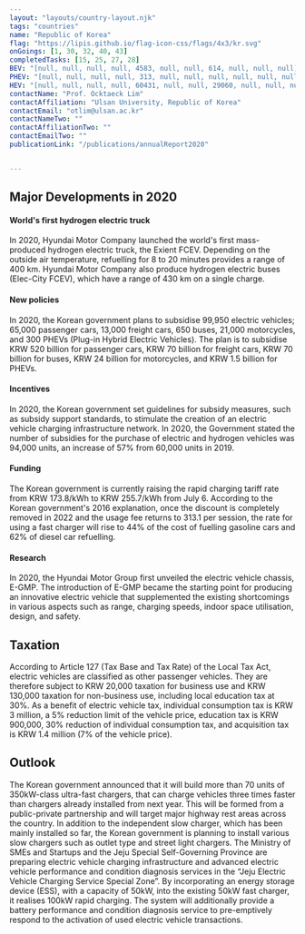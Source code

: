 ```yaml
---
layout: "layouts/country-layout.njk"
tags: "countries"
name: "Republic of Korea"
flag: "https://lipis.github.io/flag-icon-css/flags/4x3/kr.svg"
onGoings: [1, 30, 32, 40, 43]
completedTasks: [15, 25, 27, 28]
BEV: "[null, null, null, null, 4583, null, null, 614, null, null, null]"
PHEV: "[null, null, null, null, 313, null, null, null, null, null, null]"
HEV: "[null, null, null, null, 60431, null, null, 29060, null, null, null]"
contactName: "Prof. Ocktaeck Lim"
contactAffiliation: "Ulsan University, Republic of Korea"
contactEmail: "otlim@ulsan.ac.kr"
contactNameTwo: ""
contactAffiliationTwo: ""
contactEmailTwo: ""
publicationLink: "/publications/annualReport2020"


---
```

## Major Developments in 2020
#### World's first hydrogen electric truck 
In 2020, Hyundai Motor Company launched the world's first mass-produced hydrogen electric truck, the Exient FCEV. Depending on the outside air temperature, refuelling for 8 to 20 minutes provides a range of 400 km.  Hyundai Motor Company also produce hydrogen electric buses (Elec-City FCEV), which have a range of 430 km on a single charge.  
#### New policies 
In 2020, the Korean government plans to subsidise 99,950 electric vehicles; 65,000 passenger cars, 13,000 freight cars, 650 buses, 21,000 motorcycles, and 300 PHEVs (Plug-in Hybrid Electric Vehicles). The plan is to subsidise KRW 520 billion for passenger cars, KRW 70 billion for freight cars, KRW 70 billion for buses, KRW 24 billion for motorcycles, and KRW 1.5 billion for PHEVs.  
#### Incentives 
In 2020, the Korean government set guidelines for subsidy measures, such as subsidy support standards, to stimulate the creation of an electric vehicle charging infrastructure network. In 2020, the Government stated the number of subsidies for the purchase of electric and hydrogen vehicles was 94,000 units, an increase of 57% from 60,000 units in 2019.  
#### Funding 
The Korean government is currently raising the rapid charging tariff rate from KRW 173.8/kWh to KRW 255.7/kWh from July 6. According to the Korean government's 2016 explanation, once the discount is completely removed in 2022 and the usage fee returns to 313.1 per session, the rate for using a fast charger will rise to 44% of the cost of fuelling gasoline cars and 62% of diesel car refuelling.  
#### Research 
In 2020, the Hyundai Motor Group first unveiled the electric vehicle chassis, E-GMP. The introduction of E-GMP became the starting point for producing an innovative electric vehicle that supplemented the existing shortcomings in various aspects such as range, charging speeds, indoor space utilisation, design, and safety.  
## Taxation   
According to Article 127 (Tax Base and Tax Rate) of the Local Tax Act, electric vehicles are classified as other passenger vehicles. They are therefore subject to KRW 20,000 taxation for business use and KRW 130,000 taxation for non-business use, including local education tax at 30%. As a benefit of electric vehicle tax, individual consumption tax is KRW 3 million, a 5% reduction limit of the vehicle price, education tax is KRW 900,000, 30% reduction of individual consumption tax, and acquisition tax is KRW 1.4 million (7% of the vehicle price). 
## Outlook   
The Korean government announced that it will build more than 70 units of 350kW-class ultra-fast chargers, that can charge vehicles three times faster than chargers already installed from next year. This will be formed from a public-private partnership and will target major highway rest areas across the country. In addition to the independent slow charger, which has been mainly installed so far, the Korean government is planning to install various slow chargers such as outlet type and street light chargers.
The Ministry of SMEs and Startups and the Jeju Special Self-Governing Province are preparing electric vehicle charging infrastructure and advanced electric vehicle performance and condition diagnosis services in the “Jeju Electric Vehicle Charging Service Special Zone”. By incorporating an energy storage device (ESS), with a capacity of 50kW, into the existing 50kW fast charger, it realises 100kW rapid charging. The system will additionally provide a battery performance and condition diagnosis service to pre-emptively respond to the activation of used electric vehicle transactions. 